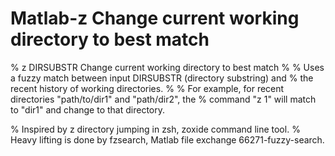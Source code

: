 # Matlab-z  Change current working directory to best match
% z DIRSUBSTR  Change current working directory to best match
%
%    Uses a fuzzy match between input DIRSUBSTR (directory substring) and
%    the recent history of working directories.
%
%    For example, for recent directories "path/to/dir1" and "path/dir2", the
%    command "z 1" will match to "dir1" and change to that directory.

% Inspired by z directory jumping in zsh, zoxide command line tool.
% Heavy lifting is done by fzsearch, Matlab file exchange 66271-fuzzy-search.
